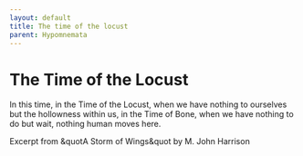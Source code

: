 ```yaml
---
layout: default
title: The time of the locust
parent: Hypomnemata
---
```

# The Time of the Locust

In this time, in the Time of the Locust, when we have nothing to ourselves but the hollowness within us, in the Time of Bone, when we have nothing to do but wait, nothing human moves here.

Excerpt from &quotA Storm of Wings&quot by M. John Harrison
